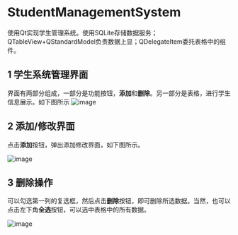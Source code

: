 # StudentManagementSystem
使用Qt实现学生管理系统。使用SQLite存储数据服务；QTableView+QStandardModel负责数据上显；QDelegateItem委托表格中的组件。

## 1 学生系统管理界面
界面有两部分组成，一部分是功能按钮，**添加**和**删除**。另一部分是表格，进行学生信息展示。如下图所示
![image](https://github.com/dajinlou/StudentManagementSystem/assets/97718777/155ee9a3-5ce7-4425-aa74-7c656a20a357)


## 2 添加/修改界面
点击**添加**按钮，弹出添加修改界面，如下图所示。

![image](https://github.com/dajinlou/StudentManagementSystem/assets/97718777/2dac03c9-f715-41f9-8f32-72b81ff10394)

## 3 删除操作
可以勾选第一列的复选框，然后点击**删除**按钮，即可删除所选数据。当然，也可以点击左下角**全选**按钮，可以选中表格中的所有数据。

![image](https://github.com/dajinlou/StudentManagementSystem/assets/97718777/5688411f-81d0-4851-a849-ef1d6fbdc871)
